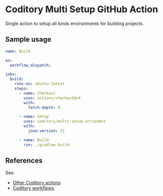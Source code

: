# Coditory Multi Setup GitHub Action

Single action to setup all kinds environments for building projects.

## Sample usage

```yml
name: Build

on:
  workflow_dispatch:

jobs:
  build:
    runs-on: ubuntu-latest
    steps:
      - name: Checkout
        uses: actions/checkout@v4
        with:
          fetch-depth: 0

      - name: Setup
        uses: coditory/multi-setup-action@v1
        with:
          java-version: 21

      - name: Build
        run: ./gradlew build
```

## References

See:
- [Other Coditory actions](https://github.com/topics/coditory-actions)
- [Coditory workflows](https://github.com/topics/coditory-workflows) 
